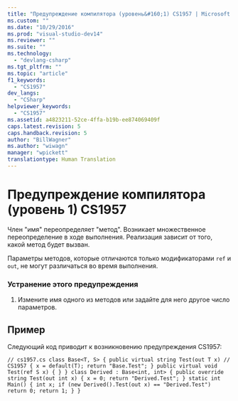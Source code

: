 ```yaml
---
title: "Предупреждение компилятора (уровень&#160;1) CS1957 | Microsoft Docs"
ms.custom: ""
ms.date: "10/29/2016"
ms.prod: "visual-studio-dev14"
ms.reviewer: ""
ms.suite: ""
ms.technology: 
  - "devlang-csharp"
ms.tgt_pltfrm: ""
ms.topic: "article"
f1_keywords: 
  - "CS1957"
dev_langs: 
  - "CSharp"
helpviewer_keywords: 
  - "CS1957"
ms.assetid: a4823211-52ce-4ffa-b19b-ee874069409f
caps.latest.revision: 5
caps.handback.revision: 5
author: "BillWagner"
ms.author: "wiwagn"
manager: "wpickett"
translationtype: Human Translation
---
```

# Предупреждение компилятора (уровень&#160;1) CS1957
Член "имя" переопределяет "метод". Возникает множественное переопределение в ходе выполнения. Реализация зависит от того, какой метод будет вызван.  
  
 Параметры методов, которые отличаются только модификаторами `ref` и `out`, не могут различаться во время выполнения.  
  
### Устранение этого предупреждения  
  
1.  Измените имя одного из методов или задайте для него другое число параметров.  
  
## Пример  
 Следующий код приводит к возникновению предупреждения CS1957:  
  
```  
// cs1957.cs class Base<T, S> { public virtual string Test(out T x) // CS1957 { x = default(T); return "Base.Test"; } public virtual void Test(ref S x) { } } class Derived : Base<int, int> { public override string Test(out int x) { x = 0; return "Derived.Test"; } static int Main() { int x; if (new Derived().Test(out x) == "Derived.Test") return 0; return 1; } }  
```
